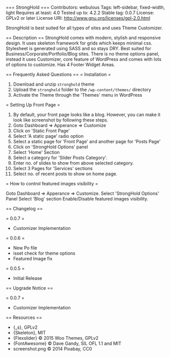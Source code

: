 === StrongHold ===
Contributors: webulous
Tags: left-sidebar, fixed-width, light
Requires at least: 4.0
Tested up to: 4.2.2
Stable tag: 0.0.7
License: GPLv2 or later
License URI: http://www.gnu.org/licenses/gpl-2.0.html

StrongHold is best suited for all types of sites and uses Theme Customizer.

== Description ==
StrongHold comes with modern, stylish and responsive design. It uses skeleton framework for grids which keeps minimal css. Stylesheet is generated using SASS and so stays DRY. Best suited for Business/Corporate/Portfolio/Blog sites. There is no theme options panel, instead it uses Customizer, core feature of WordPress and comes with lots of options to customize. Has 4 Footer Widget Areas.

== Frequently Asked Questions ==
= Installation =
1. Download and unzip `stronghold` theme
2. Upload the `stronghold` folder to the `/wp-content/themes/` directory
3. Activate the Theme through the 'Themes' menu in WordPress

= Setting Up Front Page =
1. By default, your front page looks like a blog. However, you can make it look like screenshot by following these steps.
2. Goto Dashboard => Apperance => Customize
3. Click on 'Static Front Page'
4. Select 'A static page' radio option
4. Select a static page for 'Front Page' and another page for 'Posts Page'
5. Click on 'StrongHold Options' panel
6. Select 'Home' Section
7. Select a category for 'Slider Posts Category'.
8. Enter no. of slides to show from above selected category.
9. Select 3 Pages for 'Services' sections
10. Select no. of recent posts to show on home page.

= How to control featured images visibility =

Goto Dashboard => Apperance => Customize. 
Select 'StrongHold Options' Panel
Select 'Blog' section
Enable/Disable featured images visibility.

== Changelog ==

= 0.0.7 =
* Customizer Implementation

= 0.0.6 =
* New Po file
* isset check for theme options
* Featured Image fix

= 0.0.5 =
* Initial Release

== Upgrade Notice ==

= 0.0.7 =
* Customizer Implementation

== Resources ==
* {_s}, GPLv2
* {Skeleton}, MIT
* {Flexslider} © 2015 Woo Themes, GPLv2
* {FontAwesome} © Dave Gandy, SIL OFL 1.1 and MIT 
* screenshot.png © 2014 Pixabay, CC0